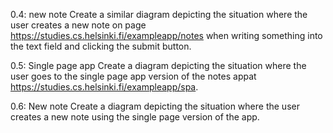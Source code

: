 0.4: new note
Create a similar diagram depicting the situation where the user creates a new note on page https://studies.cs.helsinki.fi/exampleapp/notes when writing something into the text field and clicking the submit button.

0.5: Single page app
Create a diagram depicting the situation where the user goes to the single page app version of the notes appat https://studies.cs.helsinki.fi/exampleapp/spa.

0.6: New note
Create a diagram depicting the situation where the user creates a new note using the single page version of the app.
